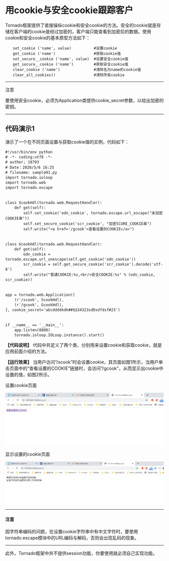 # 用cookie与安全cookie跟踪客户

Tornado框架提供了直接操纵cookie和安全cookie的方法。安全的cookie就是存储在客户端的cookie是经过加密的，客户端只能查看到加密后的数据。使用cookie和安全cookie的基本原型方法如下：

```
　　set_cookie ('name', value)          #设置cookie
　　get_cookie ('name')                 #获取cookie值
　　set_secure__cookie ('name', value)  #设置安全cookie值
　　get_secure__cookie ('name')         #获取安全cookie值
　　clear_cookie ('name')               #清除名为name的cookie值
　　clear_all_cookies()                 #清除所有cookie
```



---

注意

要使用安全cookie，必须为Application类提供cookie_secret参数，以给出加密的密钥。

---



## 代码演示1

演示了一个在不同页面设置与获取cookie值的实例，代码如下：

```
#!/usr/bin/env python
# -*- coding:utf8 -*-
# auther; 18793
# Date：2020/5/6 16:25
# filename: sample01.py
import tornado.ioloop
import tornado.web
import tornado.escape


class ScookHdl(tornado.web.RequestHandler):
    def get(self):
        self.set_cookie('odn_cookie', tornado.escape.url_escape("未加密COOKIE串"))
        self.set_secure_cookie('scr_cookie', "加密SCURE_COOKIE串")
        self.write("<a href='/gcook'>查看设置的COOKIE</a>")


class GcookHdl(tornado.web.RequestHandler):
    def get(self):
        odn_cookie = tornado.escape.url_unescape(self.get_cookie('odn_cookie'))
        scr_cookie = self.get_secure_cookie('scr_cookie').decode('utf-8')
        self.write("普通COOKIE:%s,<br/>安全COOKIE:%s" % (odn_cookie, scr_cookie))


app = tornado.web.Application([
    (r'/scook', ScookHdl),
    (r'/gcook', GcookHdl),
], cookie_secret='abcddddkdk##$$34323sdDsdfdsf#23')


if __name__ == '__main__':
    app.listen(8888)
    tornado.ioloop.IOLoop.instance().start()

```

**【代码说明】** 代码中共定义了两个类，分别用来设置cookie和获取cookie，就是应用前面介绍的方法。

**【运行效果】** 当用户访问“/scook”时会设置cookie，其页面如图1所示，当用户单击页面中的“查看设置的COOKIE”链接时，会访问“/gcook”，从而显示出cookie中设置的值，如图2所示。



设置cookie页面

![](../../../_static\tornao-cookie01.png)



显示设置的cookie页面

![](../../../_static\tronao-cookie02.png)  

---

#### **注意**

因字符串编码的问题，在设置cookie字符串中有中文字符时，要使用tornado.escape模块中的URL编码与解码，否则会出现乱码的现象。

---

此外，Tornado框架中并不提供session功能，你要使用就必须自己实现功能。

